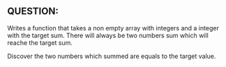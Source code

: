 ## QUESTION:
Writes a function that takes a non empty array with integers and a integer with the target sum.
There will always be two numbers sum which will reache the target sum.

Discover the two numbers which summed are equals to the target value.
